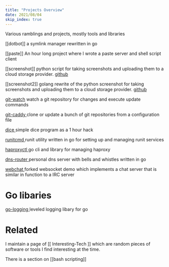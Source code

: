 ```yaml
---
title: "Projects Overview"
date: 2021/08/04
skip_index: true
---
```


Various ramblings and projects, mostly tools and libraries

[[dotbot]]
a symlink manager rewritten in go

[[paste]]
An hour long project where I wrote a paste server and shell script client

[[screenshot]]
python script for taking screenshots and uploading them to a cloud storage provider. [github](https://github.com/sigmonsays/screenshot)

[[screenshot2]]
golang rewrite of the python screenshot for taking screenshots and uploading them to a cloud storage provider. [github](https://github.com/sigmonsays/screenshot2)

[git-watch](https://github.com/sigmonsays/git-watch)
watch a git repository for changes and execute update commands

[ git-caddy ](https://github.com/sigmonsays/git-caddy)
clone or update a bunch of git repositories from a configuration file

[ dice ](https://github.com/sigmonsays/dice)
simple dice program as a 1 hour hack

[ runitcmd ](https://github.com/sigmonsays/runitcmd)
runit utility written in go for setting up and managing runit services

[ haproxyctl ](https://github.com/sigmonsays/haproxyctl)
go cli and library for managing haproxy

[ dns-router ](https://github.com/sigmonsays/dns-router)
personal dns server with bells and whistles written in go

[ webchat ](https://github.com/sigmonsays/webchat)
forked websocket demo which implements a chat server that is similar in function to a IRC server

# Go libaries

[ go-logging ](https://github.com/sigmonsays/go-logging)
leveled logging libary for go

# Related

I maintain a page of [[ Interesting-Tech ]] which are random pieces of software or tools I find interesting at the time.

There is a section on [[bash scripting]]

